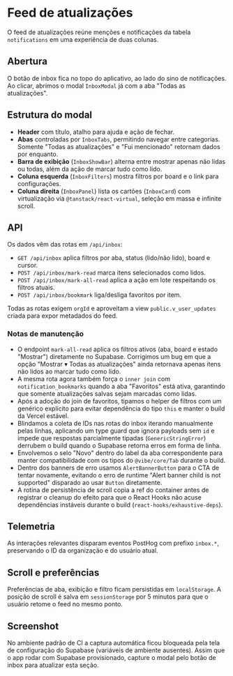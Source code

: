 # Feed de atualizações

O feed de atualizações reúne menções e notificações da tabela `notifications` em uma experiência de duas colunas.

## Abertura

O botão de inbox fica no topo do aplicativo, ao lado do sino de notificações. Ao clicar, abrimos o modal `InboxModal` já com a aba "Todas as atualizações".

## Estrutura do modal

- **Header** com título, atalho para ajuda e ação de fechar.
- **Abas** controladas por `InboxTabs`, permitindo navegar entre categorias. Somente "Todas as atualizações" e "Fui mencionado" retornam dados por enquanto.
- **Barra de exibição** (`InboxShowBar`) alterna entre mostrar apenas não lidas ou todas, além da ação de marcar tudo como lido.
- **Coluna esquerda** (`InboxFilters`) mostra filtros por board e o link para configurações.
- **Coluna direita** (`InboxPanel`) lista os cartões (`InboxCard`) com virtualização via `@tanstack/react-virtual`, seleção em massa e infinite scroll.

## API

Os dados vêm das rotas em `/api/inbox`:

- `GET /api/inbox` aplica filtros por aba, status (lido/não lido), board e cursor.
- `POST /api/inbox/mark-read` marca itens selecionados como lidos.
- `POST /api/inbox/mark-all-read` aplica a ação em lote respeitando os filtros atuais.
- `POST /api/inbox/bookmark` liga/desliga favoritos por item.

Todas as rotas exigem `orgId` e aproveitam a view `public.v_user_updates` criada para expor metadados do feed.

### Notas de manutenção

- O endpoint `mark-all-read` aplica os filtros ativos (aba, board e estado "Mostrar") diretamente no Supabase. Corrigimos um bug em que a opção "Mostrar ▾ Todas as atualizações" ainda retornava apenas itens não lidos ao marcar tudo como lido.
- A mesma rota agora também força o `inner join` com `notification_bookmarks` quando a aba "Favoritos" está ativa, garantindo que somente atualizações salvas sejam marcadas como lidas.
- Após a adoção do join de favoritos, tipamos o helper de filtros com um genérico explícito para evitar dependência do tipo `this` e manter o build da Vercel estável.
- Blindamos a coleta de IDs nas rotas do inbox iterando manualmente pelas linhas, aplicando um type guard que ignora payloads sem `id` e impede que respostas parcialmente tipadas (`GenericStringError`) derrubem o build quando o Supabase retorna erros em forma de linha.
- Envolvemos o selo "Novo" dentro do label da aba correspondente para manter compatibilidade com os tipos do `@vibe/core/Tab` durante o build.
- Dentro dos banners de erro usamos `AlertBannerButton` para o CTA de tentar novamente, evitando o erro de runtime "Alert banner child is not supported" disparado ao usar `Button` diretamente.
- A rotina de persistência de scroll copia a ref do container antes de registrar o cleanup do efeito para que o React Hooks não acuse dependências instáveis durante o build (`react-hooks/exhaustive-deps`).

## Telemetria

As interações relevantes disparam eventos PostHog com prefixo `inbox.*`, preservando o ID da organização e do usuário atual.

## Scroll e preferências

Preferências de aba, exibição e filtro ficam persistidas em `localStorage`. A posição de scroll é salva em `sessionStorage` por 5 minutos para que o usuário retome o feed no mesmo ponto.

## Screenshot

No ambiente padrão de CI a captura automática ficou bloqueada pela tela de configuração do Supabase (variáveis de ambiente ausentes). Assim que o app rodar com Supabase provisionado, capture o modal pelo botão de inbox para atualizar esta seção.
